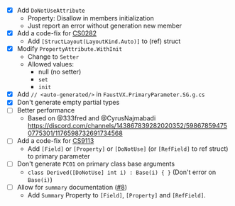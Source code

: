 - [x] Add `DoNotUseAttribute`
	- Property: Disallow in members initialization
	- Just report an error without generation new member
- [x] Add a code-fix for [CS0282](https://learn.microsoft.com/en-us/dotnet/csharp/misc/cs0282)
	- Add `[StructLayout(LayoutKind.Auto)]` to (ref) struct
- [x] Modify `PropertyAttribute.WithInit`
	- Change to `Setter`
	- Allowed values:
		- null (no setter)
		- `set`
		- `init`
- [x] Add `// <auto-generated/>` in `FaustVX.PrimaryParameter.SG.g.cs`
- [x] Don't generate empty partial types
- [ ] Better performance
	- Based on @333fred and @CyrusNajmabadi https://discord.com/channels/143867839282020352/598678594750775301/1176598732691734568
- [ ] Add a code-fix for [CS9113](https://learn.microsoft.com/en-us/dotnet/csharp/language-reference/compiler-messages/constructor-errors#primary-constructor-declaration)
	- Add `[Field]` or `[Property]` or `[DoNotUse]` (or `[RefField]` to ref struct) to primary parameter
- [ ] Don't generate `PC01` on primary class base arguments
	- `class Derived([DoNotUse] int i) : Base(i) { }` (Don't error on `Base(i)`)
- [ ] Allow for `summary` documentation ([#8](https://github.com/FaustVX/PrimaryParameter/issues/8))
	- Add `Summary` Property to `[Field]`, `[Property]` and `[RefField]`.
